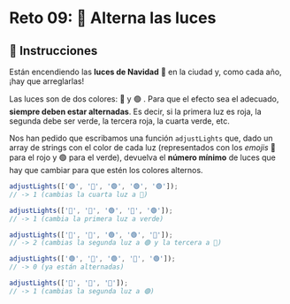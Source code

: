 # Reto 09: 🚦 Alterna las luces

## 📝 Instrucciones

Están encendiendo las **luces de Navidad** 🎄 en la ciudad y, como cada año, ¡hay que arreglarlas!

Las luces son de dos colores: 🔴 y 🟢 . Para que el efecto sea el adecuado, **siempre deben estar alternadas**. Es decir, si la primera luz es roja, la segunda debe ser verde, la tercera roja, la cuarta verde, etc.

Nos han pedido que escribamos una función `adjustLights` que, dado un array de strings con el color de cada luz (representados con los _emojis_ 🔴 para el rojo y 🟢 para el verde), devuelva el **número mínimo** de luces que hay que cambiar para que estén los colores alternos.

```js
adjustLights(['🟢', '🔴', '🟢', '🟢', '🟢']);
// -> 1 (cambias la cuarta luz a 🔴)

adjustLights(['🔴', '🔴', '🟢', '🔴', '🟢']);
// -> 1 (cambia la primera luz a verde)

adjustLights(['🔴', '🔴', '🟢', '🟢', '🔴']);
// -> 2 (cambias la segunda luz a 🟢 y la tercera a 🔴)

adjustLights(['🟢', '🔴', '🟢', '🔴', '🟢']);
// -> 0 (ya están alternadas)

adjustLights(['🔴', '🔴', '🔴']);
// -> 1 (cambias la segunda luz a 🟢)
```
